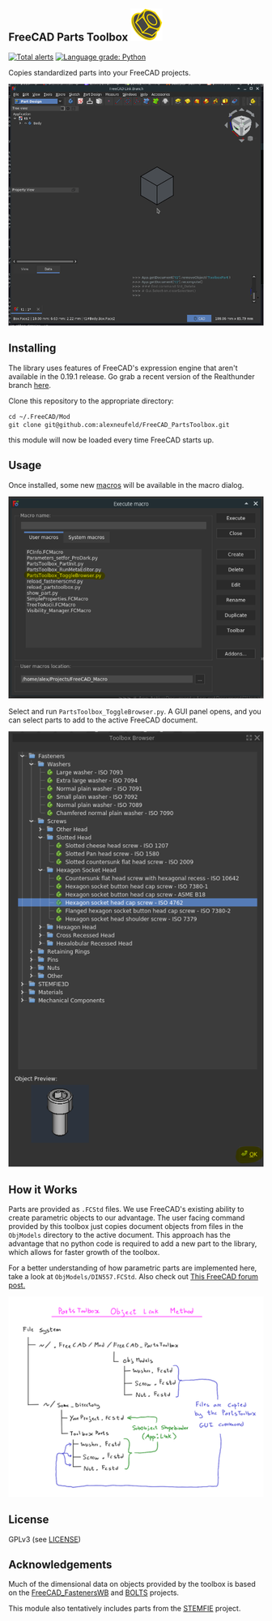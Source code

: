 ## FreeCAD Parts Toolbox ![](Icons/PartsToolbox_Icon.svg)

[![Total alerts](https://img.shields.io/lgtm/alerts/github/alexneufeld/FreeCAD_PartsToolbox.svg?logo=lgtm&logoWidth=18)](https://lgtm.com/projects/g/alexneufeld/FreeCAD_PartsToolbox) 
[![Language grade: Python](https://img.shields.io/lgtm/grade/python/github/alexneufeld/FreeCAD_PartsToolbox.svg?logo=lgtm&logoWidth=18)](https://lgtm.com/projects/g/alexneufeld/FreeCAD_PartsToolbox/context:python) 

Copies standardized parts into your FreeCAD projects.

![](Resources/add_part_screencast.gif)


## Installing

The library uses features of FreeCAD's expression engine that aren't available in the 0.19.1 release. Go grab a recent version of the Realthunder branch [here](https://github.com/realthunder/FreeCAD_assembly3/releases).  

Clone this repository to the appropriate directory:

```
cd ~/.FreeCAD/Mod
git clone git@github.com:alexneufeld/FreeCAD_PartsToolbox.git
```

this module will now be loaded every time FreeCAD starts up.


## Usage

Once installed, some new [macros](https://wiki.freecadweb.org/Macros) will be available in the macro dialog.

![](Resources/macro_dialog_with_new_macros.png)

Select and run `PartsToolbox_ToggleBrowser.py`. A GUI panel opens, and you can select parts to add to the active FreeCAD document.

![](Resources/toolbox_dock.png)

## How it Works

Parts are provided as `.FCStd` files. We use FreeCAD's existing 
ability to create parametric objects to our advantage.
The user facing command provided by this toolbox just copies
document objects from files in the `ObjModels` directory to
the active document. This approach has the advantage that no python 
code is required to add a new part to the library, which allows for 
faster growth of the toolbox.

For a better understanding of how parametric parts are implemented here, take a look at `ObjModels/DIN557.FCStd`. Also check out [This FreeCAD forum post.](https://forum.freecadweb.org/viewtopic.php?f=17&t=42183)

![](Resources/object_import_structure.png)

## License
GPLv3 (see [LICENSE](LICENSE))

## Acknowledgements

Much of the dimensional data on objects provided by the toolbox
is based on the [FreeCAD_FastenersWB](https://github.com/shaise/FreeCAD_FastenersWB) and [BOLTS](https://github.com/boltsparts/BOLTS) projects. 

This module also tentatively includes parts from the [STEMFIE](https://stemfie.org/) project. 
